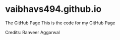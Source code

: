 vaibhavs494.github.io
=====================

The GitHub Page
This is the code for my GitHub Page

Credits: Ranveer Aggarwal
